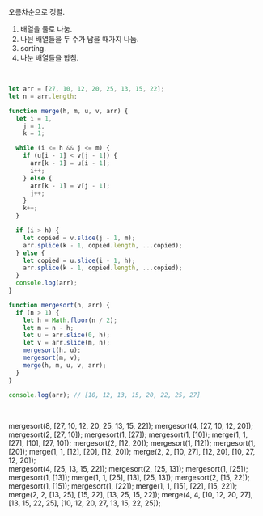 오름차순으로 정렬.
1. 배열을 둘로 나눔.
2. 나뉜 배열들을 두 수가 남을 때가지 나눔.
3. sorting.
4. 나눈 배열들을 합침.

<br />

```javascript
let arr = [27, 10, 12, 20, 25, 13, 15, 22];
let n = arr.length;

function merge(h, m, u, v, arr) {
  let i = 1,
    j = 1,
    k = 1;

  while (i <= h && j <= m) {
    if (u[i - 1] < v[j - 1]) {
      arr[k - 1] = u[i - 1];
      i++;
    } else {
      arr[k - 1] = v[j - 1];
      j++;
    }
    k++;
  }

  if (i > h) {
    let copied = v.slice(j - 1, m);
    arr.splice(k - 1, copied.length, ...copied);
  } else {
    let copied = u.slice(i - 1, h);
    arr.splice(k - 1, copied.length, ...copied);
  }
  console.log(arr);
}

function mergesort(n, arr) {
  if (n > 1) {
    let h = Math.floor(n / 2);
    let m = n - h;
    let u = arr.slice(0, h);
    let v = arr.slice(m, n); 
    mergesort(h, u); 
    mergesort(m, v); 
    merge(h, m, u, v, arr);
  }
}

console.log(arr); // [10, 12, 13, 15, 20, 22, 25, 27]
```
<br />

mergesort(8, [27, 10, 12, 20, 25, 13, 15, 22]);
    mergesort(4, [27, 10, 12, 20]);
        mergesort(2, [27, 10]);
            mergesort(1, [27]);
            mergesort(1, [10]);
            merge(1, 1, [27], [10], [27, 10]);
        mergesort(2, [12, 20]);
            mergesort(1, [12]);
            mergesort(1, [20]);
            merge(1, 1, [12], [20], [12, 20]);
        merge(2, 2, [10, 27], [12, 20], [10, 27, 12, 20]);  
    mergesort(4, [25, 13, 15, 22]);
        mergesort(2, [25, 13]);
            mergesort(1, [25]);
            mergesort(1, [13]);
            merge(1, 1, [25], [13], [25, 13]);
        mergesort(2, [15, 22]);
            mergesort(1, [15]);
            mergesort(1, [22]);
            merge(1, 1, [15], [22], [15, 22]);
        merge(2, 2, [13, 25], [15, 22], [13, 25, 15, 22]);
    merge(4, 4, [10, 12, 20, 27], [13, 15, 22, 25], [10, 12, 20, 27, 13, 15, 22, 25]);
